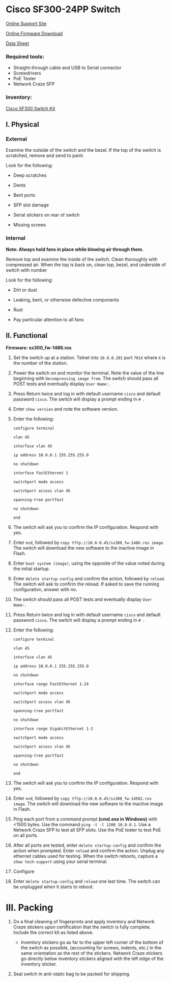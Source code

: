 # Cisco SF300-24PP Switch

[Online Support Site](https://www.cisco.com/c/en/us/support/switches/sf300-24pp-24-port-10-100-poe-plus-managed-switch-gig-uplinks/model.html?dtid=osscdc000283)

[Online Firmware Download](https://software.cisco.com/download/type.html?mdfid=284867260&flowid=54010)

[Data Sheet](Docs\data_sheet_c78-610061.pdf)

### Required tools:

- Straight-through cable and USB to Serial connector
- Screwdrivers
- PoE Tester
- Network Craze SFP

### Inventory:

[Cisco SF300 Switch Kit](Cisco_sf300_kit.md)

## I. Physical
  

### External

Examine the outside of the switch and the bezel. If the top of the switch is scratched, remove and send to paint.  

Look for the following:

- Deep scratches

- Dents

- Bent ports

- SFP slot damage

- Serial stickers on rear of switch

- Missing screws

### Internal

**Note: Always hold fans in place while blowing air through them.**

Remove top and examine the inside of the switch. Clean thoroughly with compressed air. When the top is back on, clean top, bezel, and underside of switch with number 

Look for the following:

- Dirt or dust

- Leaking, bent, or otherwise defective components

- Rust

- Pay particular attention to all fans
	
## II. Functional

**Firmware: sx300_fw-1486.ros**

1. Set the switch up at a station.  Telnet into `10.0.0.201` port `701X` where `X` is the number of the station.

1. Power the switch on and monitor the terminal. Note the value of the line beginning with `Decompressing image from`. The switch should pass all POST tests and eventually display `User Name:`.

1. Press Return twice and log in with default username `cisco` and default password `cisco`. The switch will display a prompt ending in `# `. 

1. Enter `show version` and note the software version.

1. Enter the following:

	`configure terminal`

	`vlan 45`

	`interface vlan 45` 

	`ip address 10.0.0.1 255.255.255.0`

	`no shutdown`

	`interface FastEthernet 1`

	`switchport mode access`

	`switchport access vlan 45`

	`spanning-tree portfast`

	`no shutdown`

	`end`

1. The switch will ask you to confirm the IP configuration. Respond with yes.

1. Enter `end`, followed by `copy tftp://10.0.0.45/sx300_fw-1486.ros image`. The switch will download the new software to the inactive image in Flash.

1. Enter `boot system (image)`, using the opposite of the value noted during the initial startup.

1. Enter `delete startup-config` and confirm the action, followed by `reload`. The switch will ask to confirm the reload. If asked to save the running configuration, answer with no.

1. The switch should pass all POST tests and eventually display `User Name:`.

1. Press Return twice and log in with default username `cisco` and default password `cisco`. The switch will display a prompt ending in `# `.

1. Enter the following:

	`configure terminal`

	`vlan 45`

	`interface vlan 45` 

	`ip address 10.0.0.1 255.255.255.0`

	`no shutdown`

	`interface range FastEthernet 1-24`

	`switchport mode access`

	`switchport access vlan 45`

	`spanning-tree portfast`

	`no shutdown`

	`interface range GigabitEthernet 1-2`

	`switchport mode access`

	`switchport access vlan 45`

	`spanning-tree portfast`

	`no shutdown`

	`end`

1. The switch will ask you to confirm the IP configuration. Respond with yes.

1. Enter `end`, followed by `copy tftp://10.0.0.45/sx300_fw-14502.ros image`. The switch will download the new software to the inactive image in Flash.

1. Ping each port from a command prompt **(cmd.exe in Windows)** with <1500 bytes.  Use the command `ping -t -l 1200 10.0.0.1`. Use a Network Craze SFP to test all SFP slots. Use the PoE tester to test PoE on all ports.

1. After all ports are tested, enter `delete startup-config` and confirm the action when prompted.  Enter `reload` and confirm the action.  Unplug any ethernet cables used for testing.  When the switch reboots, capture a `show tech-support` using your serial terminal.   

1. Configure 

1. Enter `delete startup-config` and `reload` one last time.  The switch can be unplugged when it starts to reboot.

# III. Packing

1. Do a final cleaning of fingerprints and apply inventory and Network Craze stickers upon certification that the switch is fully complete. Include the correct kit as listed above.

	- Inventory stickers go as far to the upper left corner of the bottom of the switch as possible, (accounting for screws, indents, etc.) in the same orientation as the rest of the stickers.  Network Craze stickers go directly below inventory stickers aligned with the left edge of the inventory sticker.

1. Seal switch in anti-static bag to be packed for shipping.
